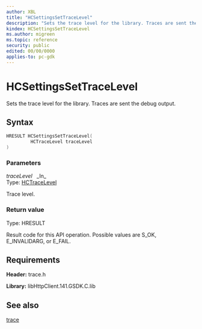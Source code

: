 ```yaml
---
author: XBL
title: "HCSettingsSetTraceLevel"
description: "Sets the trace level for the library. Traces are sent the debug output."
kindex: HCSettingsSetTraceLevel
ms.author: migreen
ms.topic: reference
security: public
edited: 00/00/0000
applies-to: pc-gdk
---
```


# HCSettingsSetTraceLevel  

Sets the trace level for the library. Traces are sent the debug output.  

## Syntax  
  
```cpp
HRESULT HCSettingsSetTraceLevel(  
         HCTraceLevel traceLevel  
)  
```  
  
### Parameters  
  
*traceLevel* &nbsp;&nbsp;\_In\_  
Type: [HCTraceLevel](../enums/hctracelevel.md)  
  
Trace level.  
  
  
### Return value  
Type: HRESULT
  
Result code for this API operation. Possible values are S_OK, E_INVALIDARG, or E_FAIL.
  
## Requirements  
  
**Header:** trace.h
  
**Library:** libHttpClient.141.GSDK.C.lib
  
## See also  
[trace](../trace_members.md)  
  
  
